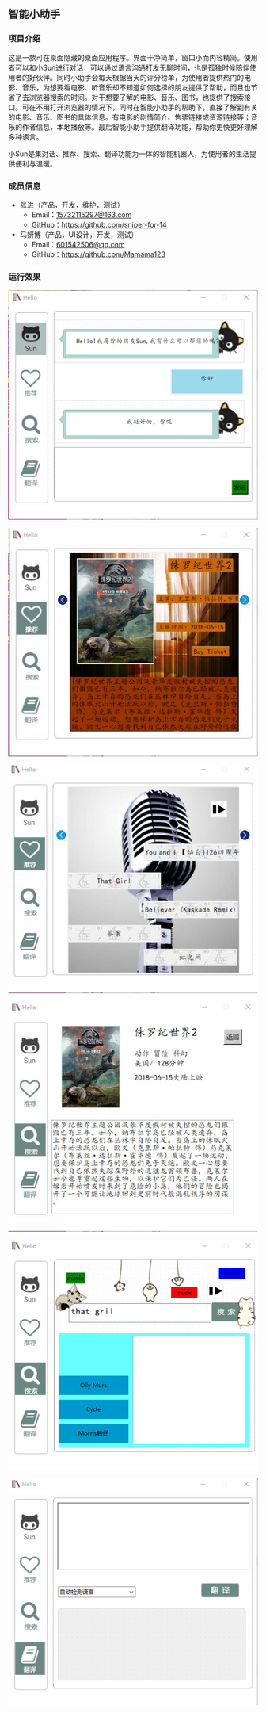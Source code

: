 ## 智能小助手

### 项目介绍
这是一款可在桌面隐藏的桌面应用程序。界面干净简单，窗口小而内容精简。使用者可以和小Sun进行对话，可以通过语言沟通打发无聊时间，也是孤独时候陪伴使用者的好伙伴。同时小助手会每天根据当天的评分榜单，为使用者提供热门的电影、音乐，为想要看电影、听音乐却不知道如何选择的朋友提供了帮助，而且也节省了去浏览器搜索的时间。对于想要了解的电影、音乐、图书，也提供了搜索接口。可在不用打开浏览器的情况下，同时在智能小助手的帮助下，直接了解到有关的电影、音乐、图书的具体信息。有电影的剧情简介、售票链接或资源链接等；音乐的作者信息，本地播放等。最后智能小助手提供翻译功能，帮助你更快更好理解多种语言。

小Sun是集对话、推荐、搜索、翻译功能为一体的智能机器人，为使用者的生活提供便利与温暖。

### 成员信息
* 张进（产品，开发，维护，测试）
    - Email：15732115297@163.com
    - GitHub：https://github.com/sniper-for-14
* 马妍博（产品，UI设计，开发，测试）
    - Email：601542506@qq.com
    - GitHub：https://github.com/Mamama123

### 运行效果
![](https://github.com/sniper-for-14/Mychatbox/blob/master/Show%20by%20Img/1_1.png)

![](https://github.com/sniper-for-14/Mychatbox/blob/master/Show%20by%20Img/2_1.jpg)

![](https://github.com/sniper-for-14/Mychatbox/blob/master/Show%20by%20Img/2_2.png)

![](https://github.com/sniper-for-14/Mychatbox/blob/master/Show%20by%20Img/3_1.jpg)

![](https://github.com/sniper-for-14/Mychatbox/blob/master/Show%20by%20Img/3_2.png)

![](https://github.com/sniper-for-14/Mychatbox/blob/master/Show%20by%20Img/4_1.png)